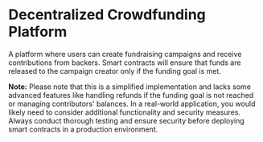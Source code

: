 # Decentralized Crowdfunding Platform

A platform where users can create fundraising campaigns and receive contributions from backers. Smart contracts will ensure that funds are released to the campaign creator only if the funding goal is met.






__Note:__ Please note that this is a simplified implementation and lacks some advanced features like handling refunds if the funding goal is not reached or managing contributors' balances. In a real-world application, you would likely need to consider additional functionality and security measures. Always conduct thorough testing and ensure security before deploying smart contracts in a production environment.
